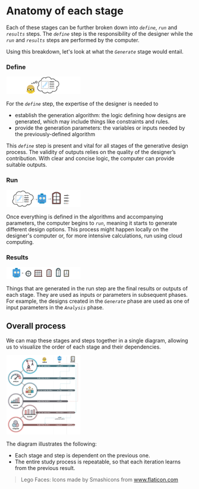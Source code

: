 # Anatomy of each stage

Each of these stages can be further broken down into _`define`_, _`run`_ and _`results`_ steps. The _`define`_ step is the responsibility of the designer while the _`run`_ and _`results`_ steps are performed by the computer.

Using this breakdown, let's look at what the _`Generate`_ stage would entail.

### Define

<img src="../../../assets/intro/anatomy1.png" style="width:200px;"/>

For the _`define`_ step, the expertise of the designer is needed to

* establish the generation algorithm: the logic defining how designs are generated, which may include things like constraints and rules.
* provide the generation parameters: the variables or inputs needed by the previously-defined algorithm

This _`define`_ step is present and vital for all stages of the generative design process. The validity of outputs relies on the quality of the designer’s contribution. With clear and concise logic, the computer can provide suitable outputs.

### Run

<img src="../../../assets/intro/anatomy2.png" style="width:200px;"/>

Once everything is defined in the algorithms and accompanying parameters, the computer begins to _`run`_, meaning it starts to generate different design options. This process might happen locally on the designer's computer or, for more intensive calculations, run using cloud computing.

### Results

<img src="../../../assets/intro/anatomy3.png" style="width:200px;"/>

Things that are generated in the run step are the final results or outputs of each stage. They are used as inputs or parameters in subsequent phases. For example, the designs created in the _`Generate`_ phase are used as one of input parameters in the _`Analysis`_ phase.

## Overall process

We can map these stages and steps together in a single diagram, allowing us to visualize the order of each stage and their dependencies.

<img src="../../../assets/intro/anatomy4.png" style="width:200px;"/>

The diagram illustrates the following:

* Each stage and step is dependent on the previous one.
* The entire study process is repeatable, so that each iteration learns from the previous result.

> Lego Faces: Icons made by Smashicons from www.flaticon.com

